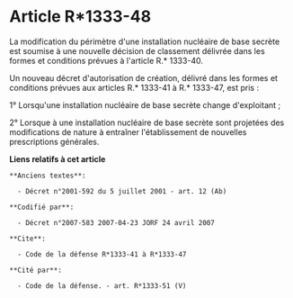 # Article R*1333-48

La modification du périmètre d'une installation nucléaire de base secrète est soumise à une nouvelle décision de classement
délivrée dans les formes et conditions prévues à l'article R.* 1333-40.

Un nouveau décret d'autorisation de création, délivré dans les formes et conditions prévues aux articles R.* 1333-41 à R.*
1333-47, est pris :

1° Lorsqu'une installation nucléaire de base secrète change d'exploitant ;

2° Lorsque à une installation nucléaire de base secrète sont projetées des modifications de nature à entraîner
l'établissement de nouvelles prescriptions générales.

**Liens relatifs à cet article**

	**Anciens textes**:

	  - Décret n°2001-592 du 5 juillet 2001 - art. 12 (Ab)

	**Codifié par**:

	  - Décret n°2007-583 2007-04-23 JORF 24 avril 2007

	**Cite**:

	  - Code de la défense R*1333-41 à R*1333-47

	**Cité par**:

	  - Code de la défense. - art. R*1333-51 (V)
